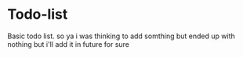 # Todo-list
Basic todo list.
so ya i was thinking to add somthing but ended up with nothing
but i'll add it in future for sure
